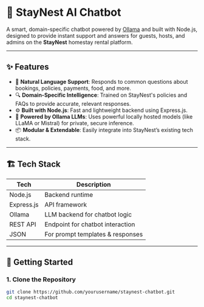 # 🤖 StayNest AI Chatbot

A smart, domain-specific chatbot powered by [Ollama](https://ollama.com) and built with Node.js, designed to provide instant support and answers for guests, hosts, and admins on the **StayNest** homestay rental platform.

---

## ✨ Features

- 💬 **Natural Language Support**: Responds to common questions about bookings, policies, payments, food, and more.
- 🔍 **Domain-Specific Intelligence**: Trained on StayNest's policies and FAQs to provide accurate, relevant responses.
- ⚙️ **Built with Node.js**: Fast and lightweight backend using Express.js.
- 🧠 **Powered by Ollama LLMs**: Uses powerful locally hosted models (like LLaMA or Mistral) for private, secure inference.
- 📦 **Modular & Extendable**: Easily integrate into StayNest’s existing tech stack.

---

## 🏗️ Tech Stack

| Tech       | Description                        |
|------------|------------------------------------|
| Node.js    | Backend runtime                    |
| Express.js | API framework                      |
| Ollama     | LLM backend for chatbot logic      |
| REST API   | Endpoint for chatbot interaction   |
| JSON       | For prompt templates & responses   |

---

## 🚀 Getting Started

### 1. Clone the Repository

```bash
git clone https://github.com/yourusername/staynest-chatbot.git
cd staynest-chatbot
